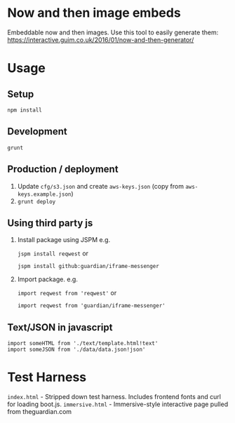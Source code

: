 Now and then image embeds
=================================

Embeddable now and then images. Use this tool to easily generate them: https://interactive.guim.co.uk/2016/01/now-and-then-generator/

Usage
=====

Setup
-----
`npm install`

Development
-----------
`grunt`

Production / deployment
-----------------------
1. Update `cfg/s3.json` and create `aws-keys.json` (copy from `aws-keys.example.json`)
1. `grunt deploy`

Using third party js
--------------------
1. Install package using JSPM e.g.

	`jspm install reqwest` or

	`jspm install github:guardian/iframe-messenger`

2. Import package. e.g.

	`import reqwest from 'reqwest'` or

	`import reqwest from 'guardian/iframe-messenger'`

Text/JSON in javascript
-----------------------
```
import someHTML from './text/template.html!text'
import someJSON from './data/data.json!json'
```

Test Harness
============

`index.html` - Stripped down test harness. Includes frontend fonts and curl for loading boot.js.
`immersive.html` - Immersive-style interactive page pulled from theguardian.com
